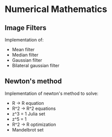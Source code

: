 # Numerical Mathematics

## Image Filters
Implementation of:
- Mean filter
- Median filter
- Gaussian filter
- Bilateral gaussian filter

## Newton's method
Implementation of newton's method to solve:
- R -> R equation
- R^2 -> R^2 equations
- z^3 = 1 Julia set
- z^5 = 1
- R^2 -> R optimization
- Mandelbrot set